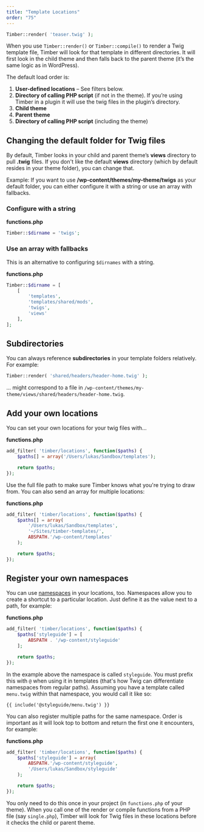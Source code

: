 ```yaml
---
title: "Template Locations"
order: "75"
---
```


```php
Timber::render( 'teaser.twig' );
```

When you use `Timber::render()` or `Timber::compile()` to render a Twig template file, Timber will look for that template in different directories. It will first look in the child theme and then falls back to the parent theme (it’s the same logic as in WordPress).

The default load order is:

1. **User-defined locations** – See filters below.
2. **Directory of calling PHP script** (if not in the theme). If you’re using Timber in a plugin it will use the twig files in the plugin’s directory.
3. **Child theme**
4. **Parent theme**
5. **Directory of calling PHP script** (including the theme)

## Changing the default folder for Twig files

By default, Timber looks in your child and parent theme’s **views** directory to pull **.twig** files. If you don't like the default **views** directory (which by default resides in your theme folder), you can change that.

Example: If you want to use **/wp-content/themes/my-theme/twigs** as your default folder, you can either configure it with a string or use an array with fallbacks.

### Configure with a string

**functions.php**

```php
Timber::$dirname = 'twigs';
```

### Use an array with fallbacks

This is an alternative to configuring `$dirnames` with a string.

**functions.php**

```php
Timber::$dirname = [
    [
        'templates',
        'templates/shared/mods',
        'twigs',
        'views'
    ],
];
```

## Subdirectories

You can always reference **subdirectories** in your template folders relatively. For example:

```php
Timber::render( 'shared/headers/header-home.twig' );
```

... might correspond to a file in
`/wp-content/themes/my-theme/views/shared/headers/header-home.twig`.

## Add your own locations

You can set your own locations for your twig files with...

**functions.php**

```php
add_filter( 'timber/locations', function($paths) {
	$paths[] = array('/Users/lukas/Sandbox/templates');

	return $paths;
});
```

Use the full file path to make sure Timber knows what you're trying to draw from. You can also send an array for multiple locations:

**functions.php**

```php
add_filter( 'timber/locations', function($paths) {
	$paths[] = array(
		'/Users/lukas/Sandbox/templates',
		'~/Sites/timber-templates/',
		ABSPATH.'/wp-content/templates'
	);

	return $paths;
});
```

## Register your own namespaces

You can use [namespaces](https://symfony.com/doc/current/templating/namespaced_paths.html) in your locations, too. Namespaces allow you to create a shortcut to a particular location. Just define it as the value next to a path, for example:

**functions.php**

```php
add_filter( 'timber/locations', function($paths) {
	$paths['styleguide'] = [
		ABSPATH . '/wp-content/styleguide'
	];

	return $paths;
});
```

In the example above the namespace is called `styleguide`. You must prefix this with `@` when using it in templates (that's how Twig can differentiate namespaces from regular paths).
Assuming you have a template called `menu.twig` within that namespace, you would call it like so:

```twig
{{ include('@styleguide/menu.twig') }}
```

You can also register multiple paths for the same namespace. Order is important as it will look top to bottom and return the first one it encounters, for example:

**functions.php**

```php
add_filter( 'timber/locations', function($paths) {
	$paths['styleguide'] = array(
		ABSPATH.'/wp-content/styleguide',
		'/Users/lukas/Sandbox/styleguide'
	);

	return $paths;
});
```

You only need to do this once in your project (in `functions.php` of your theme). When you call one of the render or compile functions from a PHP file (say `single.php`), Timber will look for Twig files in these locations before it checks the child or parent theme.

